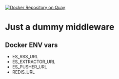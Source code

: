 [![Docker Repository on Quay](https://quay.io/repository/elastifeed/dummy-middleware/status "Docker Repository on Quay")](https://quay.io/repository/elastifeed/dummy-middleware)
# Just a dummy middleware

## Docker ENV vars
- ES_RSS_URL
- ES_EXTRACTOR_URL
- ES_PUSHER_URL
- REDIS_URL